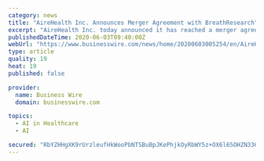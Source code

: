 ```yaml
---
category: news
title: "AireHealth Inc. Announces Merger Agreement with BreathResearch"
excerpt: "AireHealth Inc. today announced it has reached a merger agreement with BreathResearch, a respiratory healthcare company."
publishedDateTime: 2020-06-03T09:40:00Z
webUrl: "https://www.businesswire.com/news/home/20200603005254/en/AireHealth-Announces-Merger-Agreement-BreathResearch"
type: article
quality: 19
heat: 19
published: false

provider:
  name: Business Wire
  domain: businesswire.com

topics:
  - AI in Healthcare
  - AI

secured: "RbYZHHgXK9rUrzleufHkWooPbNTSBuBpJKePhjkOyRbWY5z+OX6l65OHZN3366yI9uZAmuKeZ28blQuTzVNHsu9CQxEzVzMWcNbQ8S6lYljS2R2FemS2jFinwwGBNCpBl++pDqpXfjLMpc6FdnFVf40Y6eBy9IWvDcKVzEHDtV2mJBsghoVAz4R5cYicz2jsM3UftDgwUatjHeCfgjV/rE9QvDSoA8GEFN+vOBz/ohijyx3sRuySAEh3/RlRtP44HogucWsLiJbInMoWH8aP3fFOHRxa8jPKhh+mVub2V9mVTWjl/XROXSe6Db1lczw5;aUFbuAU1moE4KW9roiCXIg=="
---
```


